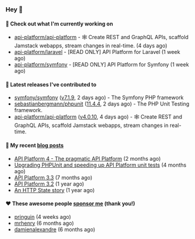 ### Hey 👋

#### 👷 Check out what I'm currently working on

- [api-platform/api-platform](https://github.com/api-platform/api-platform) - 🕸️ Create REST and GraphQL APIs, scaffold Jamstack webapps, stream changes in real-time. (4 days ago)
- [api-platform/laravel](https://github.com/api-platform/laravel) - [READ ONLY] API Platform for Laravel (1 week ago)
- [api-platform/symfony](https://github.com/api-platform/symfony) - [READ ONLY] API Platform for Symfony (1 week ago)

#### 🔭 Latest releases I've contributed to

- [symfony/symfony](https://github.com/symfony/symfony) ([v7.1.9](https://github.com/symfony/symfony/releases/tag/v7.1.9), 2 days ago) - The Symfony PHP framework
- [sebastianbergmann/phpunit](https://github.com/sebastianbergmann/phpunit) ([11.4.4](https://github.com/sebastianbergmann/phpunit/releases/tag/11.4.4), 2 days ago) - The PHP Unit Testing framework.
- [api-platform/api-platform](https://github.com/api-platform/api-platform) ([v4.0.10](https://github.com/api-platform/api-platform/releases/tag/v4.0.10), 4 days ago) - 🕸️ Create REST and GraphQL APIs, scaffold Jamstack webapps, stream changes in real-time.

#### 📜 My recent [blog posts](https://soyuka.me)

- [API Platform 4 - The pragmatic API Platform](https://soyuka.me/api-platform-4-the-pragmatic-api-platform/) (2 months ago)
- [Upgrading PHPUnit and speeding up API Platform unit tests](https://soyuka.me/upgrading-phpunit-and-speeding-up-api-platform-unit-tests/) (4 months ago)
- [API Platform 3.3](https://soyuka.me/api-platform-3.3/) (7 months ago)
- [API Platform 3.2](https://soyuka.me/api-platform-3.2/) (1 year ago)
- [An HTTP State story](https://soyuka.me/http-state-story/) (1 year ago)

#### ❤️ These awesome people [sponsor me](https://github.com/sponsors/soyuka) (thank you!)

- [pringuin](https://github.com/pringuin) (4 weeks ago)
- [mrhenry](https://github.com/mrhenry) (6 months ago)
- [damienalexandre](https://github.com/damienalexandre) (6 months ago)
